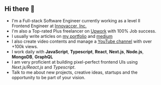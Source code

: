 ## Hi there 👋

+ I'm a Full-stack Software Engineer currently working as a level II Frontend Engineer at [Innovaccer, Inc.](https://innovaccer.com/)
+ I'm also a Top-rated Plus freelancer on [Upwork](https://upwork.com/) with 100% Job success.
+ I usually write articles on [my portfolio](https://awadieudonne.com/) and [medium](https://medium.com/@dieudonneawa7/)
+ I also create video contents and manage a [YouTube channel](https://www.youtube.com/channel/UC4Bh0roLmZn4RIYd4kcD7KQ) with over +100k views.
+ I work daily with **JavaScript**, **Typescript**, **React**, **Next.js**, **Node.js**, **MongoDB**, **GraphQL**
+ I am very proficient at building pixel-perfect frontend UIs using *Next.js/React.js* and *Typescript*.
+ Talk to me about new projects, creative ideas, startups and the opportunity to be part of your vision.
